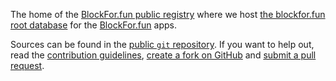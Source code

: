 The home of the [BlockFor.fun public registry](https://registry.blockfor.fun) where we host [the blockfor.fun root database](root.db) for the [BlockFor.fun](https://blockfor.fun/) apps.

Sources can be found in the [public `git` repository](https://github.com/blockforfun/registry.git). If you want to help out, read the [contribution guidelines](CONTRIBUTING.md), [create a fork on GitHub](https://github.com/blockforfun/registry/) and [submit a pull request](https://github.com/blockforfun/registry/pull/new/master).
